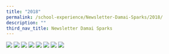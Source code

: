 ```yaml
---
title: "2018"
permalink: /school-experience/Newsletter-Damai-Sparks/2018/
description: ""
third_nav_title: Newsletter Damai Sparks
---
```

<a href="/images/DamaiBuzz/DMPS_Buzz_2018(1)-1.jpeg"><img src="/images/DamaiBuzz/DMPS_Buzz_2018(1)-1.jpeg"></a>
<a href="/images/DamaiBuzz/DMPS_Buzz_2018(1)-2.jpeg"><img src="/images/DamaiBuzz/DMPS_Buzz_2018(1)-2.jpeg"></a>
<a href="/images/DamaiBuzz/DMPS_Buzz_2018(1)-3.jpeg"><img src="/images/DamaiBuzz/DMPS_Buzz_2018(1)-3.jpeg"></a>
<a href="/images/DamaiBuzz/DMPS_Buzz_2018(1)-4.jpeg"><img src="/images/DamaiBuzz/DMPS_Buzz_2018(1)-4.jpeg"></a>
<a href="/images/DamaiBuzz/DMPS_Buzz_2018(1)-5.jpeg"><img src="/images/DamaiBuzz/DMPS_Buzz_2018(1)-5.jpeg"></a>
<a href="/images/DamaiBuzz/DMPS_Buzz_2018(1)-6.jpeg"><img src="/images/DamaiBuzz/DMPS_Buzz_2018(1)-6.jpeg"></a>
<a href="/images/DamaiBuzz/DMPS_Buzz_2018(1)-7.jpeg"><img src="/images/DamaiBuzz/DMPS_Buzz_2018(1)-7.jpeg"></a>
<a href="/images/DamaiBuzz/DMPS_Buzz_2018(1)-8.jpeg"><img src="/images/DamaiBuzz/DMPS_Buzz_2018(1)-8.jpeg"></a>
